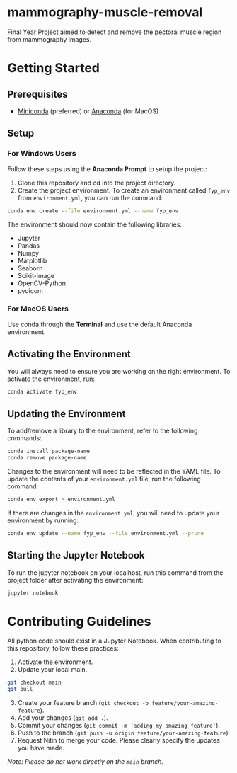 # mammography-muscle-removal

Final Year Project aimed to detect and remove the pectoral muscle region from mammography images.

# Getting Started

## Prerequisites

-   [Miniconda](https://docs.conda.io/en/latest/miniconda.html) (preferred) or [Anaconda](https://www.anaconda.com/products/individual) (for MacOS)

## Setup

### For Windows Users

Follow these steps using the **Anaconda Prompt** to setup the project:

1. Clone this repository and cd into the project directory.
2. Create the project environment. To create an environment called `fyp_env` from `environment.yml`, you can run the command:

```bash
conda env create --file environment.yml --name fyp_env
```

The environment should now contain the following libraries:

-   Jupyter
-   Pandas
-   Numpy
-   Matplotlib
-   Seaborn
-   Scikit-image
-   OpenCV-Python
- 	pydicom

### For MacOS Users

Use conda through the **Terminal** and use the default Anaconda environment.

## Activating the Environment

You will always need to ensure you are working on the right environment. To activate the environment, run:

```bash
conda activate fyp_env
```

## Updating the Environment

To add/remove a library to the environment, refer to the following commands:

```bash
conda install package-name
conda remove package-name
```

Changes to the environment will need to be reflected in the YAML file. To update the contents of your `environment.yml` file, run the following command:

```bash
conda env export > environment.yml
```

If there are changes in the `environment.yml`, you will need to update your environment by running:

```bash
conda env update --name fyp_env --file environment.yml --prune
```

## Starting the Jupyter Notebook

To run the jupyter notebook on your localhost, run this command from the project folder after activating the environment:

```bash
jupyter notebook
```

# Contributing Guidelines

All python code should exist in a Jupyter Notebook. When contributing to this repository, follow these practices:

1. Activate the environment.
2. Update your local main.

```bash
git checkout main
git pull
```

3. Create your feature branch (`git checkout -b feature/your-amazing-feature`).
4. Add your changes (`git add .`).
5. Commit your changes (`git commit -m 'adding my amazing feature'`).
6. Push to the branch (`git push -u origin feature/your-amazing-feature`).
7. Request Nitin to merge your code. Please clearly specify the updates you have made.

_Note: Please do not work directly on the `main` branch._
